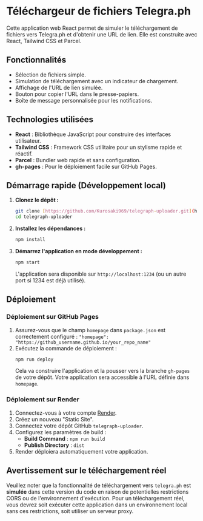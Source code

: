 # Téléchargeur de fichiers Telegra.ph

Cette application web React permet de simuler le téléchargement de fichiers vers Telegra.ph et d'obtenir une URL de lien. Elle est construite avec React, Tailwind CSS et Parcel.

## Fonctionnalités

* Sélection de fichiers simple.
* Simulation de téléchargement avec un indicateur de chargement.
* Affichage de l'URL de lien simulée.
* Bouton pour copier l'URL dans le presse-papiers.
* Boîte de message personnalisée pour les notifications.

## Technologies utilisées

* **React** : Bibliothèque JavaScript pour construire des interfaces utilisateur.
* **Tailwind CSS** : Framework CSS utilitaire pour un stylisme rapide et réactif.
* **Parcel** : Bundler web rapide et sans configuration.
* **gh-pages** : Pour le déploiement facile sur GitHub Pages.

## Démarrage rapide (Développement local)

1.  **Clonez le dépôt :**
    ```bash
    git clone [https://github.com/Kurosaki969/telegraph-uploader.git](https://github.com/Kurosaki969/telegraph-uploader.git)
    cd telegraph-uploader
    ```
2.  **Installez les dépendances :**
    ```bash
    npm install
    ```
3.  **Démarrez l'application en mode développement :**
    ```bash
    npm start
    ```
    L'application sera disponible sur `http://localhost:1234` (ou un autre port si 1234 est déjà utilisé).

## Déploiement

### Déploiement sur GitHub Pages

1.  Assurez-vous que le champ `homepage` dans `package.json` est correctement configuré :
    `"homepage": "https://github_username.github.io/your_repo_name"`
2.  Exécutez la commande de déploiement :
    ```bash
    npm run deploy
    ```
    Cela va construire l'application et la pousser vers la branche `gh-pages` de votre dépôt. Votre application sera accessible à l'URL définie dans `homepage`.

### Déploiement sur Render

1.  Connectez-vous à votre compte [Render](https://render.com/).
2.  Créez un nouveau "Static Site".
3.  Connectez votre dépôt GitHub `telegraph-uploader`.
4.  Configurez les paramètres de build :
    * **Build Command** : `npm run build`
    * **Publish Directory** : `dist`
5.  Render déploiera automatiquement votre application.

## Avertissement sur le téléchargement réel

Veuillez noter que la fonctionnalité de téléchargement vers `telegra.ph` est **simulée** dans cette version du code en raison de potentielles restrictions CORS ou de l'environnement d'exécution. Pour un téléchargement réel, vous devrez soit exécuter cette application dans un environnement local sans ces restrictions, soit utiliser un serveur proxy.
